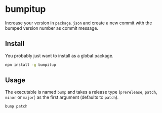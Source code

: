 # bumpitup

Increase your version in ``package.json`` and create a new commit with the
bumped version number as commit message.

## Install

You probably just want to install as a global package.
```bash
npm install -g bumpitup
```

## Usage

The executable is named ``bump`` and takes a release type (``prerelease``,
``patch``, ``minor`` or ``major``) as the first argument (defaults to
``patch``).

```bash
bump patch
```


